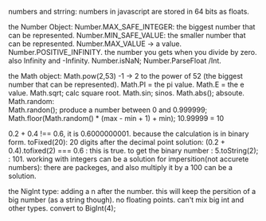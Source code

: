 
numbers and strring:
numbers in javascript are stored in 64 bits as floats.


the Number Object:
Number.MAX_SAFE_INTEGER: the biggest number that can be represented.
Number.MIN_SAFE_VALUE: the smaller number that can be represented.
Number.MAX_VALUE -> a value.
Number.POSITIVE_INFINITY. the number you gets when you divide by zero. 
also Infinity and -Infinity.
Number.isNaN;
Number.ParseFloat /Int.

the Math object:
Math.pow(2,53) -1 -> 2 to the power of 52 (the biggest number that can be represented).
Math.PI = the pi value.
Math.E = the e value.
Math.sqrt; calc square root.
Math.sin; sinos.
Math.abs(); absoute.
Math.random:  
Math.randon(); produce a number between 0 and 0.999999;
Math.floor(Math.random() * (max - min + 1) + min); 10.99999 = 10





0.2 + 0.4 !== 0.6, it is 0.6000000001. because the calculation is in binary form.
toFixed(20): 20 digits after the decimal point
solution: (0.2 + 0.4).tofixed(2) === 0.6 : this is true.
to get the binary number : 5.toString(2); : 101.
working with integers can be a solution for impersition(not accurete numbers):
there are packeges, and also multiply it by a 100 can be a solution.


the NigInt type:
adding a n after the number. this will keep the persition of a big number (as a string though).
no floating points.
can't mix big int and other types.
convert to BigInt(4);





